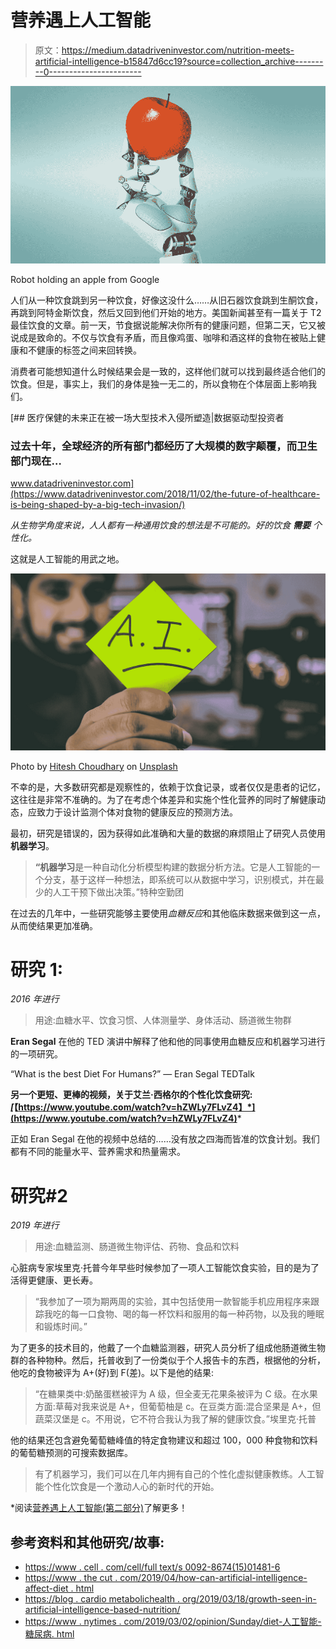 # 营养遇上人工智能

> 原文：<https://medium.datadriveninvestor.com/nutrition-meets-artificial-intelligence-b15847d6cc19?source=collection_archive---------0----------------------->

![](img/bf6fb1a9333a5076b3c3a194fd67424d.png)

Robot holding an apple from Google

人们从一种饮食跳到另一种饮食，好像这没什么……从旧石器饮食跳到生酮饮食，再跳到阿特金斯饮食，然后又回到他们开始的地方。美国新闻甚至有一篇关于 T2 最佳饮食的文章。前一天，节食据说能解决你所有的健康问题，但第二天，它又被说成是致命的。不仅与饮食有矛盾，而且像鸡蛋、咖啡和酒这样的食物在被贴上健康和不健康的标签之间来回转换。

消费者可能想知道什么时候结果会是一致的，这样他们就可以找到最终适合他们的饮食。但是，事实上，我们的身体是独一无二的，所以食物在个体层面上影响我们。

[](https://www.datadriveninvestor.com/2018/11/02/the-future-of-healthcare-is-being-shaped-by-a-big-tech-invasion/) [## 医疗保健的未来正在被一场大型技术入侵所塑造|数据驱动型投资者

### 过去十年，全球经济的所有部门都经历了大规模的数字颠覆，而卫生部门现在…

www.datadriveninvestor.com](https://www.datadriveninvestor.com/2018/11/02/the-future-of-healthcare-is-being-shaped-by-a-big-tech-invasion/) 

*从生物学角度来说，人人都有一种通用饮食的想法是不可能的。好的饮食* ***需要*** *个性化。*

这就是人工智能的用武之地。

![](img/49224b83c569ee98419fefa979482107.png)

Photo by [Hitesh Choudhary](https://unsplash.com/@hiteshchoudhary?utm_source=medium&utm_medium=referral) on [Unsplash](https://unsplash.com?utm_source=medium&utm_medium=referral)

不幸的是，大多数研究都是观察性的，依赖于饮食记录，或者仅仅是患者的记忆，这往往是非常不准确的。为了在考虑个体差异和实施个性化营养的同时了解健康动态，应致力于设计监测个体对食物的健康反应的预测方法。

最初，研究是错误的，因为获得如此准确和大量的数据的麻烦阻止了研究人员使用**机器学习**。

> **“机器学习**是一种自动化分析模型构建的数据分析方法。它是人工智能的一个分支，基于这样一种想法，即系统可以从数据中学习，识别模式，并在最少的人工干预下做出决策。”特种空勤团

在过去的几年中，一些研究能够主要使用*血糖反应*和其他临床数据来做到这一点，从而使结果更加准确。

# 研究 1:

*2016 年进行*

> 用途:血糖水平、饮食习惯、人体测量学、身体活动、肠道微生物群

**Eran Segal** 在他的 TED 演讲中解释了他和他的同事使用血糖反应和机器学习进行的一项研究。

“What is the best Diet For Humans?” — Eran Segal TEDTalk

**另一个更短、更棒的视频，关于艾兰·西格尔的个性化饮食研究:*[*【https://www.youtube.com/watch?v=hZWLy7FLvZ4】*](https://www.youtube.com/watch?v=hZWLy7FLvZ4)***

正如 Eran Segal 在他的视频中总结的……没有放之四海而皆准的饮食计划。我们都有不同的能量水平、营养需求和热量需求。

# 研究#2

*2019 年进行*

> 用途:血糖监测、肠道微生物评估、药物、食品和饮料

心脏病专家埃里克·托普今年早些时候参加了一项人工智能饮食实验，目的是为了活得更健康、更长寿。

> “我参加了一项为期两周的实验，其中包括使用一款智能手机应用程序来跟踪我吃的每一口食物、喝的每一杯饮料和服用的每一种药物，以及我的睡眠和锻炼时间。”

为了更多的技术目的，他戴了一个血糖监测器，研究人员分析了组成他肠道微生物群的各种物种。然后，托普收到了一份类似于个人报告卡的东西，根据他的分析，他吃的食物被评为 A+(好)到 F(差)。以下是他的结果:

> “在糖果类中:奶酪蛋糕被评为 A 级，但全麦无花果条被评为 C 级。在水果方面:草莓对我来说是 A+，但葡萄柚是 c。在豆类方面:混合坚果是 A+，但蔬菜汉堡是 c。不用说，它不符合我认为我了解的健康饮食。”埃里克·托普

他的结果还包含避免葡萄糖峰值的特定食物建议和超过 100，000 种食物和饮料的葡萄糖预测的可搜索数据库。

> 有了机器学习，我们可以在几年内拥有自己的个性化虚拟健康教练。人工智能个性化饮食是一个激动人心的新时代的开始。

*阅读[营养遇上人工智能(第二部分)](https://medium.com/@k_bone/nutrition-meets-artificial-intelligence-part-ii-b45f4a000db6)了解更多！

## 参考资料和其他研究/故事:

*   [https://www . cell . com/cell/full text/s 0092-8674(15)01481-6](https://www.cell.com/cell/fulltext/S0092-8674(15)01481-6)
*   [https://www . the cut . com/2019/04/how-can-artificial-intelligence-affect-diet . html](https://www.thecut.com/2019/04/how-can-artificial-intelligence-affect-diet.html)
*   [https://blog . cardio metabolichealth . org/2019/03/18/growth-seen-in-artificial-intelligence-based-nutrition/](https://blog.cardiometabolichealth.org/2019/03/18/growth-seen-in-artificial-intelligence-based-nutrition/)
*   [https://www . nytimes . com/2019/03/02/opinion/Sunday/diet-人工智能-糖尿病. html](https://www.nytimes.com/2019/03/02/opinion/sunday/diet-artificial-intelligence-diabetes.html)
